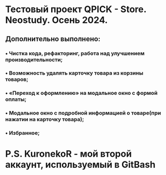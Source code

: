 # Тестовый проект QPICK - Store. Neostudy. Осень 2024. 
## Дополнительно выполнено: 
### • Чистка кода, рефакторинг, работа над улучшением производительности;
### • Возможность удалять карточку товара из корзины товаров;
### • «Переход к оформлению» на модальное окно с формой оплаты;
### • Модальное окно с подробной информацией о товаре(при нажатии на карточку товара);
### • Избранное;
# P.S. KuronekoR - мой второй аккаунт, используемый в GitBash
